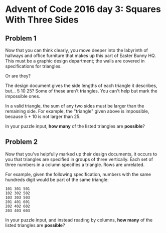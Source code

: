 # Advent of Code 2016 day 3: Squares With Three Sides

## Problem 1

Now that you can think clearly, you move deeper into the labyrinth of hallways and office furniture
that makes up this part of Easter Bunny HQ. This must be a graphic design department; the walls
are covered in specifications for triangles.

Or are they?

The design document gives the side lengths of each triangle it describes, but... 5 10 25? Some of
these aren't triangles. You can't help but mark the impossible ones.

In a valid triangle, the sum of any two sides must be larger than the remaining side. For example,
the "triangle" given above is impossible, because 5 + 10 is not larger than 25.

In your puzzle input, **how many** of the listed triangles are **possible**?

## Problem 2

Now that you've helpfully marked up their design documents, it occurs to you that triangles are
specified in groups of three vertically. Each set of three numbers in a column specifies a triangle.
Rows are unrelated.

For example, given the following specification, numbers with the same hundreds digit would be part
of the same triangle:

```
101 301 501
102 302 502
103 303 503
201 401 601
202 402 602
203 403 603
```

In your puzzle input, and instead reading by columns, **how many** of the listed triangles are **possible**?
